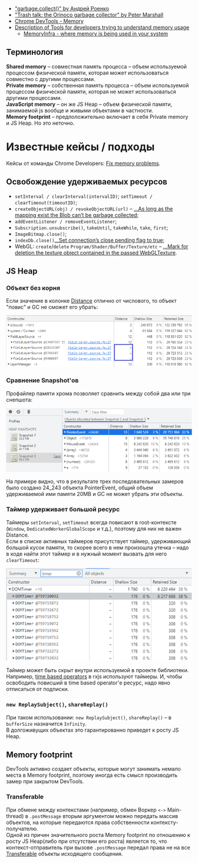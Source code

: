 - ["garbage.collect()" by Андрей Роенко](https://habr.com/ru/company/oleg-bunin/blog/433318/)
- ["Trash talk: the Orinoco garbage collector" by Peter Marshall](https://v8.dev/blog/trash-talk)
- [Chrome DevTools - Memory](https://developer.chrome.com/docs/devtools/#memory)
- [Description of Tools for developers trying to understand memory usage](https://chromium.googlesource.com/chromium/src/+/refs/heads/main/docs/memory/tools.md)
    - [MemoryInfra - where memory is being used in your system](https://chromium.googlesource.com/chromium/src/+/refs/heads/main/docs/memory-infra)

## Терминология

**Shared memory** – совместная память процесса – объем используемой процессом физической памяти, которая может использоваться совместно с другими процессами.  
**Private memory** – собственная память процесса – объем используемой процессом физической памяти, которая не может использоваться другими процессами.  
**JavaScript memory** – он же JS Heap – объем физической памяти, занимаемой js вообще и живыми объектами в частности.  
**Memory footprint** – предположительно включает в себя Private memory и JS Heap. Но это неточно.

# Известные кейсы / подходы

Кейсы от команды Chrome Developers: [Fix memory problems](https://developer.chrome.com/docs/devtools/memory-problems/).

## Освобождение удерживаемых ресурсов

- `setInterval / clearInterval(intervalID)`; `setTimeout / clearTimeout(timeoutID)`;
- `createObjectURL(obj) / revokeObjectURL(url)` – [...As long as the mapping exist the Blob can’t be garbage collected](https://w3c.github.io/FileAPI/#url-intro);
- `addEventListener / removeEventListener`;
- `Subscription.unsubscribe()`, `takeUntil`, `takeWhile`, `take`, `first`;
- `ImageBitmap.close()`;
- `indexDb.close()`[...Set connection’s close pending flag to true](https://w3c.github.io/IndexedDB/#close-a-database-connection);
- WebGL: `create`/`delete` `Program/Shader/Buffer/Texture/etc` – [...Mark for deletion the texture object contained in the passed WebGLTexture](https://www.khronos.org/registry/webgl/specs/latest/1.0/#5.14.8).

## JS Heap

### Объект без корня

Если значение в колонке [Distance](https://developer.chrome.com/docs/devtools/memory-problems/memory-101/#retained_size) отлично от числового, то объект "повис" и GC не сможет его убрать:

![Отсутствует Distance](./data/distance-.png)

### Сравнение Snapshot'ов

Профайлер памяти хрома позволяет сравнить между собой два или три снепшота:

![Сравнение созданных](./data/allocated-between-3-snapshots.png)

На примере видно, что в результате трех последовательных замеров было создано 24_243 объекта PointerEvent, общий объем удерживаемой ими памяти 20MB и GC не может убрать эти объекты.   

### Таймер удерживает большой ресурс

Таймеры `setInterval`, `setTimeout` всегда повисают в root-контексте (`Window`, `DedicatedWorkerGlobalScope` и т.д.), поэтому для них не важен Distance.  
Если в списке активных таймеров присутствует таймер, удерживающий большой кусок памяти, то скорее всего в нем произошла утечка – надо в коде найти этот таймер и в нужный момент вызвать для него `clearTimeout`:

![Таймер удерживает большой ресурс](./data/dom-timer-big.png)

Таймер может быть скрыт внутри используемой в проекте библиотеки.  
Например, [time based operators](https://www.learnrxjs.io/learn-rxjs/concepts/time-based-operators-comparison) в rxjs используют таймеры. И, чтобы освободить повисший в time based operator'е ресурс, надо явно отписаться от подписки.

### `new ReplaySubject()`, `shareReplay()`

При таком использовании: `new ReplaySubject()`, `shareReplay()` – в `bufferSize` назначится `Infinity`.  
B долгоживущих объектах это гарантированно приведет к росту JS Heap.

## Memory footprint

DevTools активно создает объекты, которые могут занимать немало места в Memory footprint, поэтому иногда есть смысл производить замер при закрытом DevTools.

### Transferable

При обмене между контекстами (например, обмен Воркер `<->` Main-thread) в `.postMessage` вторым аргументом можно передать массив объектов, на которые передаются права собственности контексту-получателю.  
Одной из причин значительного роста Memory footprint по отношению к росту JS Heap(либо при отсутствии его роста) является то, что контекст-отправитель при вызове `.postMessage` передал права не на все [Transferable](https://developer.mozilla.org/en-US/docs/Glossary/Transferable_objects#supported_objects) объекты исходящего сообщения.
